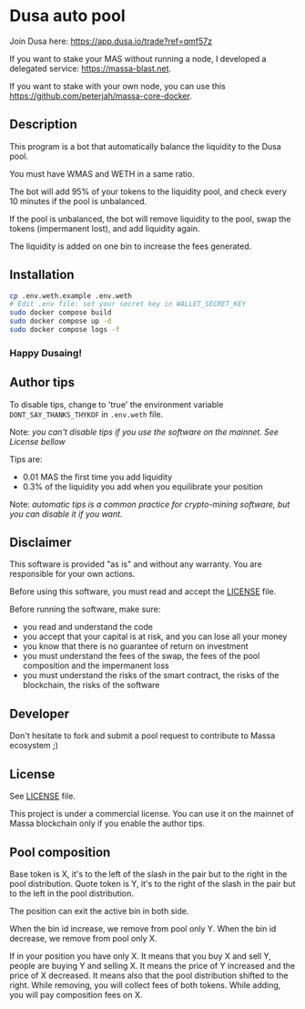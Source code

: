 # Dusa auto pool

Join Dusa here: https://app.dusa.io/trade?ref=qmf57z

If you want to stake your MAS without running a node, I developed a delegated service: https://massa-blast.net.

If you want to stake with your own node, you can use this https://github.com/peterjah/massa-core-docker.

## Description

This program is a bot that automatically balance the liquidity to the Dusa pool.

You must have WMAS and WETH in a same ratio.

The bot will add 95% of your tokens to the liquidity pool, and check every 10 minutes if the pool is unbalanced.

If the pool is unbalanced, the bot will remove liquidity to the pool, swap the tokens (impermanent lost),
and add liquidity again.

The liquidity is added on one bin to increase the fees generated.

## Installation

```bash
cp .env.weth.example .env.weth
# Edit .env file: set your secret key in WALLET_SECRET_KEY
sudo docker compose build
sudo docker compose up -d
sudo docker compose logs -f
```

### **Happy Dusaing!**

## Author tips

To disable tips, change to 'true' the environment variable `DONT_SAY_THANKS_THYKOF` in `.env.weth` file.

Note: *you can't disable tips if you use the software on the mainnet. See License bellow*

Tips are:

- 0.01 MAS the first time you add liquidity
- 0.3% of the liquidity you add when you equilibrate your position

Note: *automatic tips is a common practice for crypto-mining software, but you can disable it if you want.*

## Disclaimer

This software is provided "as is" and without any warranty. You are responsible for your own actions.

Before using this software, you must read and accept the [LICENSE](LICENSE) file.

Before running the software, make sure:

- you read and understand the code
- you accept that your capital is at risk, and you can lose all your money
- you know that there is no guarantee of return on investment
- you must understand the fees of the swap, the fees of the pool composition and the impermanent loss
- you must understand the risks of the smart contract, the risks of the blockchain, the risks of the software

## Developer

Don't hesitate to fork and submit a pool request to contribute to Massa ecosystem ;)

## License

See [LICENSE](LICENSE) file.

This project is under a commercial license. You can use it on the mainnet of Massa blockchain
only if you enable the author tips.

## Pool composition

Base token is X, it's to the left of the slash in the pair but to the right in the pool distribution.
Quote token is Y, it's to the right of the slash in the pair but to the left in the pool distribution.

The position can exit the active bin in both side.

When the bin id increase, we remove from pool only Y.
When the bin id decrease, we remove from pool only X.

If in your position you have only X.
It means that you buy X and sell Y, people are buying Y and selling X.
It means the price of Y increased and the price of X decreased.
It means also that the pool distribution shifted to the right.
While removing, you will collect fees of both tokens.
While adding, you will pay composition fees on X.
